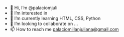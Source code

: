 - 👋 Hi, I’m @palaciomjuli
- 👀 I’m interested in 
- 🌱 I’m currently learning HTML, CSS, Python
- 💞️ I’m looking to collaborate on ...
- 📫 How to reach me palaciomillanjuliana@gmail.com

<!---
palaciomjuli/palaciomjuli is a ✨ special ✨ repository because its `README.md` (this file) appears on your GitHub profile.
You can click the Preview link to take a look at your changes.
--->

